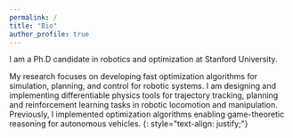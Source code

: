 ```yaml
---
permalink: /
title: "Bio"
author_profile: true
---
```



I am a Ph.D candidate in robotics and optimization at Stanford University. 

My research focuses on developing fast optimization algorithms for simulation, planning, and control for robotic systems. I am designing and implementing differentiable physics tools for trajectory tracking, planning and reinforcement learning tasks in robotic locomotion and manipulation. Previously, I implemented optimization algorithms enabling game-theoretic reasoning for autonomous vehicles.
{: style="text-align: justify;"}